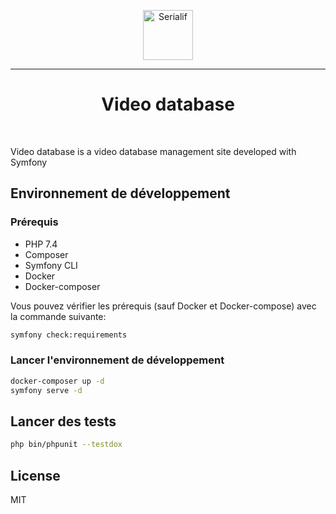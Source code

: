 <div align="center">
    <p align="center"><a href="https://serialif.com"><img width="80" height="80" src="https://serialif.com/images/serialif-white.png" alt="Serialif"></a>
<hr>
</div>

<h1 align="center">Video database</h1>
<br>

Video database is a video database management site developed with Symfony


## Environnement de développement

### Prérequis

* PHP 7.4
* Composer
* Symfony CLI
* Docker
* Docker-composer

Vous pouvez vérifier les prérequis (sauf Docker et Docker-compose) avec la commande suivante:

```bash
symfony check:requirements
```

### Lancer l'environnement de développement

```bash
docker-composer up -d
symfony serve -d
```

## Lancer des tests

```bash
php bin/phpunit --testdox
```


## License
MIT
